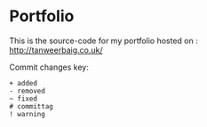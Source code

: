 # Portfolio
This is the source-code for my portfolio hosted on : http://tanweerbaig.co.uk/

Commit changes key:
```
+ added 
- removed
~ fixed
# committag
! warning
```